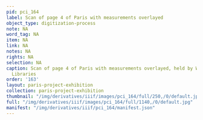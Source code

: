 ```yaml
---
pid: pci_164
label: Scan of page 4 of Paris with measurements overlayed
object_type: digitization-process
note: NA
word_tag: NA
item: NA
link: NA
notes: NA
rights: NA
selection: NA
caption: Scan of page 4 of Paris with measurements overlayed, held by Washington University
  Libraries
order: '163'
layout: paris-project-exhibition
collection: paris-project-exhibition
thumbnail: "/img/derivatives/iiif/images/pci_164/full/250,/0/default.jpg"
full: "/img/derivatives/iiif/images/pci_164/full/1140,/0/default.jpg"
manifest: "/img/derivatives/iiif/pci_164/manifest.json"
---
```

